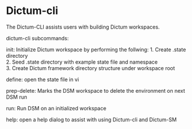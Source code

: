 # Dictum-cli

The Dictum-CLI assists users with building Dictum workspaces. 

dictum-cli subcommands:  

init: Initialize Dictum workspace by performing the follwing:
          1. Create .state directory  
          2. Seed .state directory with example state file and namespace  
          3. Create Dictum framework directory structure under workspace root  

define: open the state file in vi
          
prep-delete: Marks the DSM workspace to delete the environment on next DSM run

run: Run DSM on an initialized workspace

help: open a help dialog to assist with using Dictum-cli and Dictum-SM
